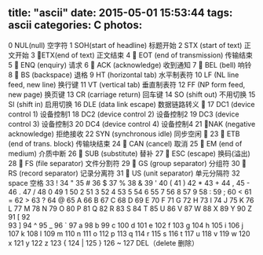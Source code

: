 title: "ascii"
date: 2015-05-01 15:53:44
tags: ascii
categories: C
photos: 
---
0 NUL(null) 空字符<!--more-->
1 SOH(start of headline) 标题开始
2 STX (start of text) 正文开始
3 ETX(end of text) 正文结束
4  EOT (end of transmission) 传输结束
5  ENQ (enquiry) 请求
6  ACK (acknowledge) 收到通知
7  BEL (bell) 响铃
8  BS (backspace) 退格
9 HT (horizontal tab) 水平制表符
10 LF (NL line feed, new line) 换行键
11 VT (vertical tab) 垂直制表符
12 FF (NP form feed, new page) 换页键
13 CR (carriage return) 回车键
14 SO (shift out) 不用切换
15 SI (shift in) 启用切换
16 DLE (data link escape) 数据链路转义 
17 DC1 (device control 1) 设备控制1
18 DC2 (device control 2) 设备控制2
19 DC3 (device control 3) 设备控制3
20 DC4 (device control 4) 设备控制4
21 NAK (negative acknowledge) 拒绝接收
22 SYN (synchronous idle) 同步空闲 
23  ETB (end of trans. block) 传输块结束
24  CAN (cancel) 取消
25  EM (end of medium) 介质中断
26  SUB (substitute) 替补
27  ESC (escape) 换码(溢出)
28  FS (file separator) 文件分割符
29  GS (group separator) 分组符
30  RS (record separator) 记录分离符
31  US (unit separator) 单元分隔符
32 space 空格
33 !
34 "
35 #
36 $
37 %
38 &
39 '
40 (
41 )
42 *
43 +
44 ,
45 -
46 .
47 /
48 0
49 1
50 2
51 3
52 4
53 5
54 6
55 7
56 8
57 9
58 :
59 ;
60 <
61 =
62 >
63 ?
64 @
65 A
66 B
67 C
68 D
69 E
70 F
71 G
72 H
73 I
74 J
75 K
76 L
77 M
78 N
79 O
80 P
81 Q
82 R
83 S
84 T
85 U
86 V
87 W
88 X
89 Y
90 Z
91 [
92 \
93 ]
94 ^
95 _
96 `
97 a
98 b
99 c
100 d
101 e
102 f
103 g
104 h
105 i
106 j
107 k
108 l
109 m
110 n
111 o
112 p
113 q
114 r
115 s
116 t
117 u
118 v
119 w
120 x
121 y
122 z
123 {
124 |
125 }
126 ~
127 DEL（delete 删除）